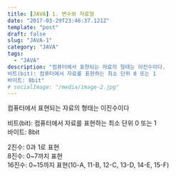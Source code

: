 ```yaml
---
title: [JAVA] 1. 변수와 자료형
date: "2017-03-29T23:46:37.121Z"
template: "post"
draft: false
slug: "JAVA-1"
category: "JAVA"
tags:
  - "JAVA"
description: "컴퓨터에서 표현되는 자료의 형태는 이진수이다.  
비트(bit): 컴퓨터에서 자료를 표현하는 최소 단위 0 또는 1  
바이트: 8bit"
# socialImage: "/media/image-2.jpg"
---
```


컴퓨터에서 표현되는 자료의 형태는 이진수이다  

비트(bit): 컴퓨터에서 자료를 표현하는 최소 단위 0 또는 1  
바이트: 8bit  
  
  
2진수: 0과 1로 표현  
8진수: 0~7까지 표현  
16진수: 0~15까지 표현(10-A, 11-B, 12-C, 13-D, 14-E, 15-F)  


<!-- ![Nulla faucibus vestibulum eros in tempus. Vestibulum tempor imperdiet velit nec dapibus](/media/image-2.jpg) -->
